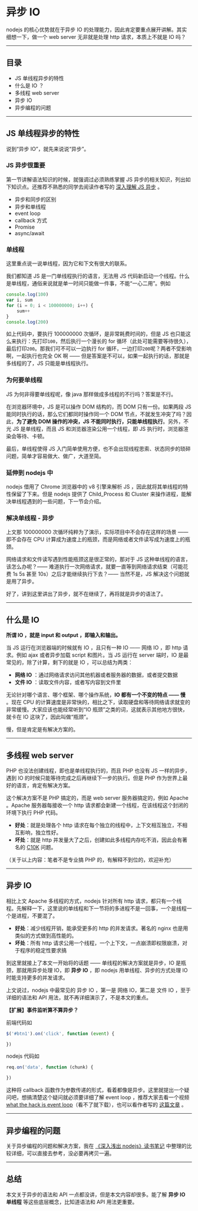 # 异步 IO

nodejs 的核心优势就在于异步 IO 的处理能力，因此肯定要重点展开讲解。其实细想一下，做一个 web server 无非就是处理 http 请求，本质上不就是 IO 吗？

----

## 目录

- JS 单线程异步的特性
- 什么是 IO ？
- 多线程 web server
- 异步 IO
- 异步编程的问题

----

## JS 单线程异步的特性

说到“异步 IO”，就先来说说“异步”。

### JS 异步很重要

第一节讲解语法知识的时候，就强调过必须熟练掌握 JS 异步的相关知识，列出如下知识点。还推荐不熟悉的同学去阅读作者写的 [深入理解 JS 异步](https://github.com/wangfupeng1988/js-async-tutorial) 。

- 异步和同步的区别
- 异步和单线程
- event loop
- callback 方式
- Promise
- async/await

### 单线程

这里重点说一说单线程，因为它和下文有很大的联系。

我们都知道 JS 是一门单线程执行的语言，无法用 JS 代码新启动一个线程。什么是单线程，通俗来说就是单一时间只能做一件事，不能“一心二用”。例如

```js
console.log(100)
var i, sum
for (i = 0; i < 100000000; i++) {
    sum++
}
console.log(200)
```

如上代码中，要执行 100000000 次循环，是非常耗费时间的，但是 JS 也只能这么来执行：先打印`100`，然后执行一个漫长的 for 循环（此处可能需要等待很久），最后打印`200`。那我们可不可以一边执行 for 循环，一边打印`200`呢？两者不受影响啊，一起执行也完全 OK 啊 —— 但是答案是不可以，如果一起执行的话，那就是多线程的了，JS 只能是单线程执行。

### 为何要单线程

JS 为何非得要单线程呢，像 java 那样做成多线程的不行吗？答案是不行。

在浏览器环境中，JS 是可以操作 DOM 结构的，而 DOM 只有一份。如果两段 JS 能同时执行的话，那么它们都同时操作同一个 DOM 节点，不就发生冲突了吗？因此，**为了避免 DOM 操作的冲突，JS 不能同时执行，只能单线程执行**。另外，不光 JS 是单线程，而且 JS 和浏览器渲染公用一个线程，即 JS 执行时，浏览器渲染会等待、卡顿。

最后，单线程使得 JS 入门简单使用方便，也不会出现线程思索、状态同步的琐碎问题，简单才容易做大、做广，大道至简。

### 延伸到 nodejs 中

nodejs 借用了 Chrome 浏览器中的 v8 引擎来解析 JS ，因此就将其单线程的特性保留了下来。但是 nodejs 提供了 Child_Process 和 Cluster 来操作进程，能解决单线程遇到的一些问题，下一节会介绍。

### 解决单线程 - 异步

上文那 100000000 次循环纯粹为了演示，实际项目中不会存在这样的场景 —— 即不会存在 CPU 计算成为速度上的瓶颈，而是网络或者文件读写成为速度上的瓶颈。

网络请求和文件读写遇到性能瓶颈这是很正常的，那对于 JS 这种单线程的语言，该怎么办呢？—— 难道执行一次网络请求，就要一直等到网络请求结束（可能花费 1s 5s 甚至 10s）之后才能继续执行下去？—— 当然不是，JS 解决这个问题就是用了异步。

好了，讲到这里讲出了异步，就不在继续了，再将就是异步的语法了。

----

## 什么是 IO

**所谓 IO ，就是 input 和 output ，即输入和输出。**

当 JS 运行在浏览器端的时候就有 IO ，且只有一种 IO —— 网络 IO ，即 http 请求。例如 ajax 或者异步加载 script 和图片。当 JS 运行在 server 端时，IO 是最常见的，除了计算，剩下的就是 IO ，可以总结为两类：

- **网络 IO** ：通过网络请求访问其他机器或者服务器的数据，或者提交数据
- **文件 IO** ：读取文件内容，或者写内容到文件里

无论针对哪个语言、哪个框架、哪个操作系统，**IO 都有一个不变的特点 —— 慢** 。现在 CPU 的计算速度是非常快的，相比之下，读取硬盘和等待网络请求就变的非常缓慢。大家应该也能经常听到“IO 瓶颈”之类的词，这就表示其他地方很快，就卡在 IO 这块了，因此叫做“瓶颈”。

慢，但是肯定是有解决方案的。

----

## 多线程 web server

PHP 也没法创建线程，即也是单线程执行的，而且 PHP 也没有 JS 一样的异步，遇到 IO 的时候只能等待完成之后再继续下一步的执行。但是 PHP 作为世界上最好的语言，肯定有解决方案。

这个解决方案不是 PHP 搞定的，而是 web server 服务器搞定的，例如 Apache 。Apache 服务器每接收一个 http 请求都会新建一个线程，在该线程这个封闭的环境下执行 PHP 代码。

- **好处**：就是处理各个 http 请求在每个独立的线程中，上下文相互独立，不相互影响，独立性好。
- **坏处**：就是 http 并发量大了之后，创建如此多线程内存吃不消，因此会有著名的 [C10K](http://www.kegel.com/c10k.html) 问题。

（关于以上内容：笔者不是专业搞 PHP 的，有解释不到位的，欢迎补充）

----

## 异步 IO

相比上文 Apache 多线程的方式，nodejs 针对所有 http 请求，都只有一个线程。先解释一下，这里说的单线程和下一节将的多进程不是一回事，一个是线程一个是进程，不要混了。

- **好处**：减少线程开销，能承受更多的 http 的并发请求。著名的 nginx 也是用类似的方式做到高性能的。
- **坏处**：所有 http 请求公用一个线程，一个上下文，一点崩溃即权限崩溃，对于程序的稳定性要求搞

到这里就接上了本文一开始将的话题 —— 单线程的解决方案就是异步，IO 是瓶颈，那就用异步处理 IO，即 **异步 IO** ，即 nodejs 用单线程、异步的方式处理 IO 时能支持更多的并发请求。

上文说过，nodejs 中最常见的 异步 IO ，第一是 网络 IO，第二是 文件 IO ，至于详细的语法和 API 用法，就不再详细演示了，不是本文的重点。

**【扩展】事件监听算不算异步？**

前端代码如

```js
$('#btn1').on('click', function (event) {

})
```

nodejs 代码如

```js
req.on('data', function (chunk) {

})
```

这种将 callback 函数作为参数传递的形式，看着都像是异步。这里就提出一个疑问吧，想搞清楚这个疑问就必须要详细了解 event loop ，推荐大家去看一个视频 [what the hack is event loop](https://pan.baidu.com/s/1i6slMiL)（看不了就下载），也可以看作者写的 [这篇文章](https://github.com/wangfupeng1988/js-async-tutorial/blob/master/part1-basic/03-event-bind.md) 。

----

## 异步编程的问题

关于异步编程的问题和解决方案，我在 [《深入浅出 nodejs》读书笔记](https://github.com/wangfupeng1988/read-notes/blob/master/book/%E6%B7%B1%E5%85%A5%E6%B5%85%E5%87%BAnodejs.md#%E7%AC%AC%E5%9B%9B%E7%AB%A0-%E5%BC%82%E6%AD%A5%E7%BC%96%E7%A8%8B) 中整理的比较详细，可以直接去参考，没必要再拷贝一遍。

----

## 总结

本文关于异步的语法和 API 一点都没讲，但是本文内容却很多。能了解 **异步 IO** **单线程** 等这些底层概念，比知道语法和 API 用法更重要。